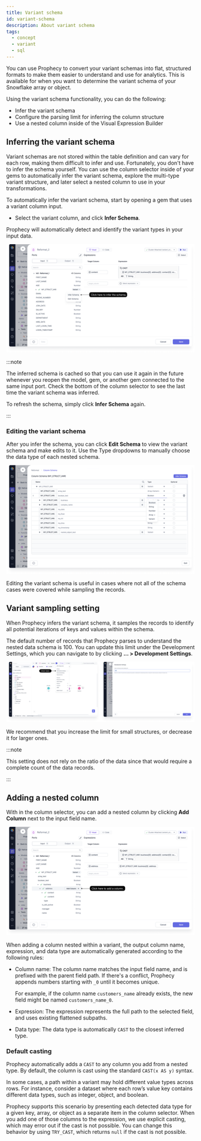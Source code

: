 ```yaml
---
title: Variant schema
id: variant-schema
description: About variant schema
tags:
  - concept
  - variant
  - sql
---
```


You can use Prophecy to convert your variant schemas into flat, structured formats to make them easier to understand and use for analytics. This is available for when you want to determine the variant schema of your Snowflake array or object.

Using the variant schema functionality, you can do the following:

- Infer the variant schema
- Configure the parsing limit for inferring the column structure
- Use a nested column inside of the Visual Expression Builder

## Inferring the variant schema

Variant schemas are not stored within the table definition and can vary for each row, making them difficult to infer and use. Fortunately, you don't have to infer the schema yourself. You can use the column selector inside of your gems to automatically infer the variant schema, explore the multi-type variant structure, and later select a nested column to use in your transformations.

To automatically infer the variant schema, start by opening a gem that uses a variant column input.

- Select the variant column, and click **Infer Schema**.

Prophecy will automatically detect and identify the variant types in your input data.

![Schema and column selector](img/variant-infer-schema.png)

:::note

The inferred schema is cached so that you can use it again in the future whenever you reopen the model, gem, or another gem connected to the same input port. Check the bottom of the column selector to see the last time the variant schema was inferred.

To refresh the schema, simply click **Infer Schema** again.

:::

### Editing the variant schema

After you infer the schema, you can click **Edit Schema** to view the variant schema and make edits to it. Use the Type dropdowns to manually choose the data type of each nested schema.

![Edit schema view](img/variant-edit-schema.png)

Editing the variant schema is useful in cases where not all of the schema cases were covered while sampling the records.

## Variant sampling setting

When Prophecy infers the variant schema, it samples the records to identify all potential iterations of keys and values within the schema.

The default number of records that Prophecy parses to understand the nested data schema is 100. You can update this limit under the Development Settings, which you can navigate to by clicking **... > Development Settings**.

![Variant sampling setting](img/variant-sampling-setting.png)

We recommend that you increase the limit for small structures, or decrease it for larger ones.

:::note

This setting does not rely on the ratio of the data since that would require a complete count of the data records.

:::

## Adding a nested column

With in the column selector, you can add a nested column by clicking **Add Column** next to the input field name.

![Add column](img/variant-add-column.png)

When adding a column nested within a variant, the output column name, expression, and data type are automatically generated according to the following rules:

- Column name: The column name matches the input field name, and is prefixed with the parent field path. If there's a conflict, Prophecy appends numbers starting with `_0` until it becomes unique.

  For example, if the column name `customers_name` already exists, the new field might be named `customers_name_0`.

- Expression: The expression represents the full path to the selected field, and uses existing flattened subpaths.

- Data type: The data type is automatically `CAST` to the closest inferred type.

### Default casting

Prophecy automatically adds a `CAST` to any column you add from a nested type. By default, the column is cast using the standard `CAST(x AS y)` syntax.

In some cases, a path within a variant may hold different value types across rows. For instance, consider a dataset where each row’s value key contains different data types, such as integer, object, and boolean.

Prophecy supports this scenario by presenting each detected data type for a given key, array, or object as a separate item in the column selector. When you add one of those columns to the expression, we use explicit casting, which may error out if the cast is not possible. You can change this behavior by using `TRY_CAST`, which returns `null` if the cast is not possible.
